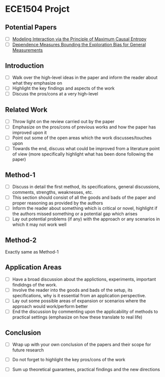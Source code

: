 # ECE1504 Projct

## Potential Papers
- [ ] [Modeling Interaction via the Principle of Maximum Causal Entropy](http://www.cs.cmu.edu/~bziebart/publications/maximum-causal-entropy.pdf)
- [ ] [Dependence Measures Bounding the Exploration Bias for General Measurements](https://arxiv.org/pdf/1612.05845.pdf)

## Introduction
- [ ] Walk over the high-level ideas in the paper and inform the reader about what they emphasize on
- [ ] Highlight the key findings and aspects of the work
- [ ] Discuss the pros/cons at a very high-level

## Related Work
- [ ] Throw light on the review carried out by the paper
- [ ] Emphasize on the pros/cons of previous works and how the paper has improved upon it
- [ ] Point out some of the open areas which the work discusses/touches upon
- [ ] Towards the end, discuss what could be improved from a literature point of view (more specifically highlight what has been done following the paper)

## Method-1
- [ ] Discuss in detail the first method, its specifications, general discussions, comments, strengths, weaknesses, etc.
- [ ] This section should consist of all the goods and bads of the paper and proper reasoning as provided by the authors
- [ ] Inform the reader about something which is critical or novel, highlight if the authors missed something or a potential gap which arises
- [ ] Lay out potential problems (if any) with the approach or any scenarios in which it may not work well

## Method-2
Exactly same as Method-1

## Application Areas
- [ ] Have a broad discussion about the applictions, experiments, important findidngs of the work.
- [ ] Involve the reader into the goods and bads of the setup, its specifications, why is it essential from an application perspective.
- [ ] Lay out some possible areas of expansion or scenarios where the approach would work/perform better
- [ ] End the discussion by commenting upon the applicability of methods to practical settings (emphasize on how these translate to real life)

## Conclusion
- [ ] Wrap up with your own conclusion of the papers and their scope for future research
- [ ] Do not forget to highlight the key pros/cons of the work
- [ ] Sum up theoretical guarantees, practical findings and the new directions

